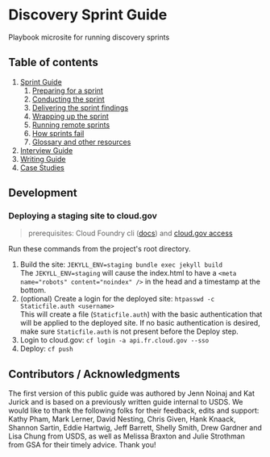 <!-- Using 18F's as a starting point to ours; they've done a great job with their documentation, paving the way for others to follow. -->

# Discovery Sprint Guide
Playbook microsite for running discovery sprints

## Table of contents
1. [Sprint Guide](https://github.com/usds/discovery-sprint-guide/blob/main/index.md)
   1. [Preparing for a sprint](https://github.com/usds/discovery-sprint-guide/blob/main/_pages/preparing.md)
   2. [Conducting the sprint](https://github.com/usds/discovery-sprint-guide/blob/main/_pages/conducting.md)
   3. [Delivering the sprint findings](https://github.com/usds/discovery-sprint-guide/blob/main/_pages/delivering.md)
   4. [Wrapping up the sprint](https://github.com/usds/discovery-sprint-guide/blob/main/_pages/wrapping-up.md)
   5. [Running remote sprints](https://github.com/usds/discovery-sprint-guide/blob/main/_pages/remote.md)
   6. [How sprints fail](https://github.com/usds/discovery-sprint-guide/blob/main/_pages/failure.md)
   7. [Glossary and other resources](https://github.com/usds/discovery-sprint-guide/blob/main/_pages/glossary.md)
2. [Interview Guide](https://github.com/usds/discovery-sprint-guide/blob/main/_pages/interview.md)
3. [Writing Guide](https://github.com/usds/discovery-sprint-guide/blob/main/_pages/writing.md)
4. [Case Studies](https://github.com/usds/discovery-sprint-guide/blob/main/_pages/cases.md)

## Development

### Deploying a staging site to cloud.gov
> prerequisites: Cloud Foundry cli ([docs](https://docs.cloudfoundry.org/cf-cli/install-go-cli.html)) and [cloud.gov access](https://cloud.gov/docs/getting-started/accounts/)

Run these commands from the project's root directory.

1. Build the site: `JEKYLL_ENV=staging bundle exec jekyll build`   
The `JEKYLL_ENV=staging` will cause the index.html to have a `<meta name="robots" content="noindex" />` in the head and a timestamp at the bottom.
1. (optional) Create a login for the deployed site: `htpasswd -c Staticfile.auth <username>`   
This will create a file (`Staticfile.auth`) with the basic authentication that will be applied to the deployed site.
If no basic authentication is desired, make sure `Staticfile.auth` is not present before the Deploy step.
1. Login to cloud.gov: `cf login -a api.fr.cloud.gov --sso`
1. Deploy: `cf push`

## Contributors / Acknowledgments
The first version of this public guide was authored by Jenn Noinaj and Kat Jurick and is based on a previously written guide internal to USDS. We would like to thank the following folks for their feedback, edits and support: Kathy Pham, Mark Lerner, David Nesting, Chris Given, Hank Knaack, Shannon Sartin, Eddie Hartwig, Jeff Barrett, Shelly Smith, Drew Gardner and Lisa Chung from USDS, as well as Melissa Braxton and Julie Strothman from GSA for their timely advice. Thank you!
